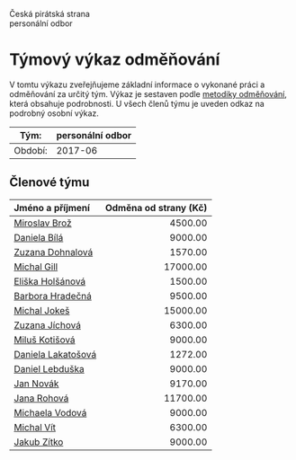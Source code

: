Česká pirátská strana  
personální odbor

Týmový výkaz odměňování
===========================

V tomtu výkazu zveřejňujeme základní informace o vykonané práci a odměňování
za určitý tým. Výkaz je sestaven podle [metodiky odměňování][metodika],
která obsahuje podrobnosti. U všech členů týmu je uveden odkaz na podrobný osobní výkaz.

Tým:                     | personální odbor
-----------------------  | --------------------
Období:                  | 2017-06

Členové týmu
--------------

| Jméno a příjmení                          |   Odměna od strany (Kč) |
|:------------------------------------------|------------------------:|
| [Miroslav Brož](miroslav-broz/)           |                 4500.00 |
| [Daniela Bílá](daniela-bila/)             |                 9000.00 |
| [Zuzana Dohnalová](zuzana-dohnalova/)     |                 1570.00 |
| [Michal Gill](michal-gill/)               |                17000.00 |
| [Eliška Holšánová](eliska-holsanova/)     |                 1500.00 |
| [Barbora Hradečná](barbora-hradecna/)     |                 9500.00 |
| [Michal Jokeš](michal-jokes/)             |                15000.00 |
| [Zuzana Jíchová](zuzana-jichova/)         |                 6300.00 |
| [Miluš Kotišová](milus-kotisova/)         |                 9000.00 |
| [Daniela Lakatošová](daniela-lakatosova/) |                 1272.00 |
| [Daniel Lebduška](daniel-lebduska/)       |                 9000.00 |
| [Jan Novák](jan-novak/)                   |                 9170.00 |
| [Jana Rohová](jana-rohova/)               |                11700.00 |
| [Michaela Vodová](michaela-vodova/)       |                 9000.00 |
| [Michal Vít](michal-vit/)                 |                 6300.00 |
| [Jakub Zítko](jakub-zitko/)               |                 9000.00 |


[metodika]: https://redmine.pirati.cz/projects/po/wiki/Odmenovani

